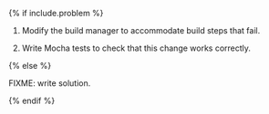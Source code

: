 {% if include.problem %}

1.  Modify the build manager to accommodate build steps that fail.

2.  Write Mocha tests to check that this change works correctly.

{% else %}

FIXME: write solution.

{% endif %}
